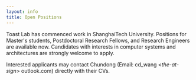 ```yaml
---
layout: info
title: Open Positions
---
```


<p>Toast Lab has commenced work in ShanghaiTech University.
Positions for Master's students, Postdoctoral Research Fellows, and Research Engineers are
available now. Candidates with interests in computer systems and architectures
are strongly welcome to apply.</p>

<p>Interested applicants may contact Chundong (Email: cd_wang <<i>the-at-sign</i>> outlook.com)
directly with their CVs.</p>
